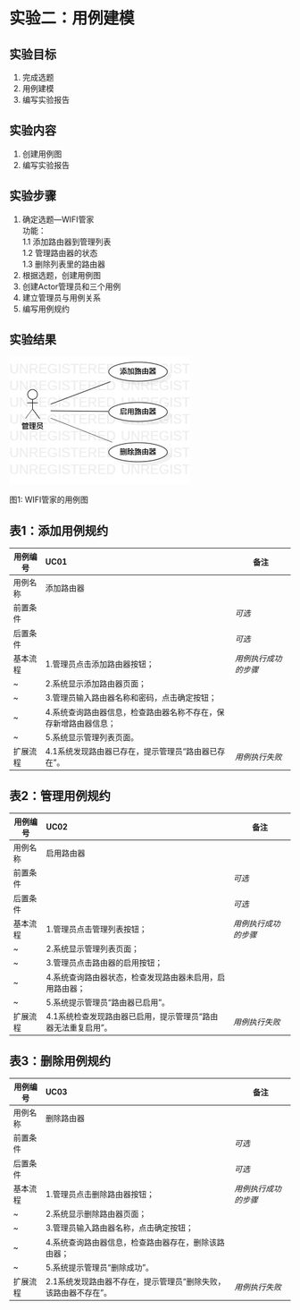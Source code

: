 # 实验二：用例建模

## 实验目标

1. 完成选题  
2. 用例建模  
3. 编写实验报告  

## 实验内容
 
1. 创建用例图  
2. 编写实验报告  

## 实验步骤

1. 确定选题—WIFI管家  
  功能：  
  1.1 添加路由器到管理列表  
  1.2 管理路由器的状态  
  1.3 删除列表里的路由器  
2. 根据选题，创建用例图  
3. 创建Actor管理员和三个用例  
4. 建立管理员与用例关系
5. 编写用例规约  

## 实验结果

![用例图](./UseCaseDiagram1.jpg)  

图1: WIFI管家的用例图




## 表1：添加用例规约  

用例编号  | UC01 | 备注  
-|:-|-  
用例名称  | 添加路由器  |   
前置条件  |      | *可选*   
后置条件  |      | *可选*   
基本流程  | 1.管理员点击添加路由器按钮；  |*用例执行成功的步骤*    
~| 2.系统显示添加路由器页面；  |   
~| 3.管理员输入路由器名称和密码，点击确定按钮；   |   
~| 4.系统查询路由器信息，检查路由器名称不存在，保存新增路由器信息；   |   
~| 5.系统显示管理列表页面。   |  
扩展流程  | 4.1系统发现路由器已存在，提示管理员“路由器已存在”。   |*用例执行失败*    
 



## 表2：管理用例规约  

用例编号  | UC02 | 备注  
-|:-|-  
用例名称  | 启用路由器  |   
前置条件  |      | *可选*   
后置条件  |      | *可选*   
基本流程  | 1.管理员点击管理列表按钮；  |*用例执行成功的步骤*    
~| 2.系统显示管理列表页面；  |   
~| 3.管理员点击路由器的启用按钮；   |   
~| 4.系统查询路由器状态，检查发现路由器未启用，启用路由器；   |   
~| 5.系统提示管理员“路由器已启用”。   |  
扩展流程  | 4.1系统检查发现路由器已启用，提示管理员“路由器无法重复启用”。   |*用例执行失败*    



## 表3：删除用例规约  

用例编号  | UC03 | 备注  
-|:-|-  
用例名称  | 删除路由器  |   
前置条件  |      | *可选*   
后置条件  |      | *可选*   
基本流程  | 1.管理员点击删除路由器按钮；  |*用例执行成功的步骤*    
~| 2.系统显示删除路由器页面；  |  
~| 3.管理员输入路由器名称，点击确定按钮；  |  
~| 4.系统查询路由器信息，检查路由器存在，删除该路由器；  |  
~| 5.系统提示管理员“删除成功”。  |  
扩展流程  | 2.1系统发现路由器不存在，提示管理员“删除失败，该路由器不存在”。   |*用例执行失败*    
